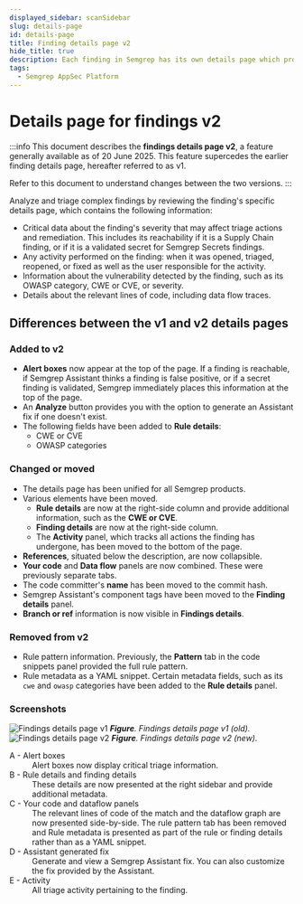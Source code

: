 ```yaml
---
displayed_sidebar: scanSidebar
slug: details-page
id: details-page
title: Finding details page v2
hide_title: true
description: Each finding in Semgrep has its own details page which provides you with the information and tools to analyze and triage the finding.
tags:
  - Semgrep AppSec Platform
---
```


# Details page for findings v2

:::info
This document describes the **findings details page v2**, a feature generally available as of 20 June 2025. This feature supercedes the earlier finding details page, hereafter referred to as v1.

Refer to this document to understand changes between the two versions. 
:::

Analyze and triage complex findings by reviewing the finding's specific details page, which contains the following information:

- Critical data about the finding's severity that may affect triage actions and remediation. This includes its reachability if it is a Supply Chain finding, or if it is a validated secret for Semgrep Secrets findings.
- Any activity performed on the finding: when it was opened, triaged, reopened, or fixed as well as the user responsible for the activity.
- Information about the vulnerability detected by the finding, such as its OWASP category, CWE or CVE, or severity.
- Details about the relevant lines of code, including data flow traces.

## Differences between the v1 and v2 details pages

### Added to v2

- **Alert boxes** now appear at the top of the page. If a finding is reachable, if Semgrep Assistant thinks a finding is false positive, or if a secret finding is validated, Semgrep immediately places this information at the top of the page.
- An **Analyze** button provides you with the option to generate an Assistant fix if one doesn't exist.
- The following fields have been added to **Rule details**:
    - CWE or CVE
    - OWASP categories

### Changed or moved

- The details page has been unified for all Semgrep products.
- Various elements have been moved.
    - **Rule details** are now at the right-side column and provide additional information, such as the **CWE or CVE**.
    - **Finding details** are now at the right-side column. 
    - The **Activity** panel, which tracks all actions the finding has undergone, has been moved to the bottom of the page.
- **References**, situated below the description, are now collapsible.
- **Your code** and **Data flow** panels are now combined. These were previously separate tabs.
- The code committer's **name** has been moved to the commit hash. 
- Semgrep Assistant's component tags have been moved to the **Finding details** panel.
- **Branch or ref** information is now visible in **Findings details**.

### Removed from v2

- Rule pattern information. Previously, the **Pattern** tab in the code snippets panel provided the full rule pattern.
- Rule metadata as a YAML snippet. Certain metadata fields, such as its `cwe` and `owasp` categories have been added to the **Rule details** panel.

### Screenshots

![Findings details page v1](/img/findings-details-v1.png)
_**Figure**. Findings details page v1 (old)._
![Findings details page v2](/img/findings-details-v2.png)
_**Figure**. Findings details page v2 (new)._

<dl>
<dt>A - Alert boxes</dt>
<dd>Alert boxes now display critical triage information.</dd>
<dt>B - Rule details and finding details </dt>
<dd>These details are now presented at the right sidebar and provide additional metadata.</dd>
<dt>C - Your code and dataflow panels</dt>
<dd>The relevant lines of code of the match and the dataflow graph are now presented side-by-side. The rule pattern tab has been removed and Rule metadata is presented as part of the rule or finding details rather than as a YAML snippet.</dd>
<dt>D - Assistant generated fix</dt>
<dd>Generate and view a Semgrep Assistant fix. You can also customize the fix provided by the Assistant.</dd>
<dt>E - Activity</dt>
<dd>All triage activity pertaining to the finding.</dd>
</dl>


